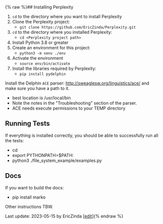 {% raw %}## Installing Perplexity

1. `cd` to the directory where you want to install Perplexity
2. Clone the Perplexity project: 
   - `git clone https://github.com/EricZinda/Perplexity.git`
3. `cd` to the directory where you installed Perplexity: 
   - `cd <Perplexity project path>`
4. Install Python 3.8 or greater
5. Create an environment for this project: 
   - `python3 -m venv ./env`
6. Activate the environment
   - `source env/bin/activate`
7. Install the libraries required by Perplexity:
   - `pip install pydelphin`

Install the Delphin `ACE` parser: http://sweaglesw.org/linguistics/ace/ and make sure you have a path to it. 
- best location is /usr/local/bin
- Note the notes in the "Troubleshooting" section of the parser.  
- ACE needs execute permissions to your TEMP directory

## Running Tests
If everything is installed correctly, you should be able to successfully run all the tests:

- cd <Perplexity project path>
- export PYTHONPATH=$PATH:<Perplexity project path>
- python3 ./file_system_example/examples.py 

## Docs
If you want to build the docs:
- pip install marko

Other instructions TBW.

Last update: 2023-05-15 by EricZinda [[edit](https://github.com/EricZinda/Perplexity/edit/main/docs/pxHowTo/pxHowTo12Install.md)]{% endraw %}